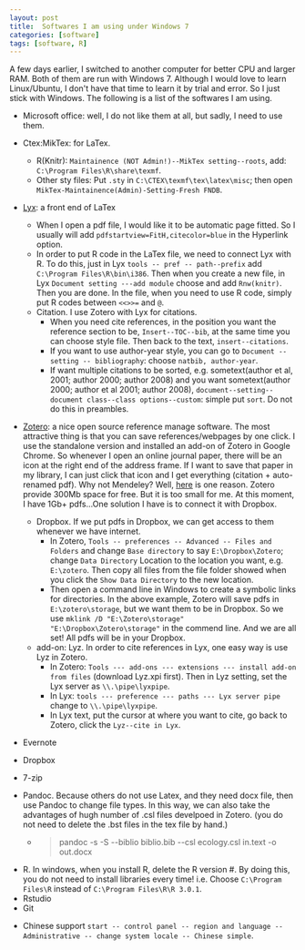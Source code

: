 ```yaml
---
layout: post
title:  Softwares I am using under Windows 7
categories: [software]
tags: [software, R]
---
```

A few days earlier, I switched to another computer for better CPU and larger RAM. Both of them are run with Windows 7. Although I would love to learn Linux/Ubuntu, I don't have that time to learn it by trial and error. So I just stick with Windows. The following is a list of the softwares I am using. 

+ Microsoft office: well, I do not like them at all, but sadly, I need to use them.
+ Ctex:MikTex: for LaTex.
  + R(Knitr): `Maintainence (NOT Admin!)--MikTex setting--roots`, add: `C:\Program Files\R\share\texmf`.
  + Other sty files: Put `.sty` in `C:\CTEX\texmf\tex\latex\misc`; then open `MikTex-Maintainence(Admin)-Setting-Fresh FNDB`.

+ [Lyx](http://www.lyx.org/): a front end of LaTex
  * When I open a pdf file, I would like it to be automatic page fitted. So I usually will add `pdfstartview=FitH,citecolor=blue` in the Hyperlink option.
  * In order to put R code in the LaTex file, we need to connect Lyx with R. To do this, just in Lyx `tools -- pref -- path--prefix` add  `C:\Program Files\R\bin\i386`. Then when you create a new file, in Lyx `Document setting ---add module` choose and add `Rnw(knitr)`. Then you are done. In the file, when you need to use R code, simply put R codes between `<<>>=` and `@`.
  *  Citation. I use Zotero with Lyx for citations. 
     *  When you need cite references, in the position you want the reference section to be, `Insert--TOC--bib`, at the same time you can choose style file. Then back to the text, `insert--citations`.
     * If you want to use author-year style, you can go to `Document -- setting -- bibliography`: choose `natbib, author-year`.
     * If want multiple citations to be sorted, e.g. sometext(author et al, 2001; author 2000; author 2008) and you want sometext(author 2000; author et al 2001; author 2008), `document--setting--document class--class options--custom`: simple put `sort`. Do not do this in preambles.

+ [Zotero](https://www.zotero.org/): a nice open source reference manage software. The most attractive thing is that you can save references/webpages by one click. I use the standalone version and installed an add-on of Zotero in Google Chrome. So whenever I open an online journal paper, there will be an icon at the right end of the address frame. If I want to save that paper in my library, I can just click that icon and  I get everything (citation + auto-renamed pdf). Why not  Mendeley? Well, [here](http://timotheepoisot.fr/2013/01/19/elsevier-mendeley-out/) is one reason. Zotero provide 300Mb space for free. But it is too small for me. At this moment, I have 1Gb+ pdfs...One solution I have is to connect it with Dropbox.
	* Dropbox. If we put pdfs in Dropbox, we can get access to them whenever we have internet. 
	  * In Zotero, `Tools -- preferences -- Advanced -- Files and Folders` and change `Base directory` to say `E:\Dropbox\Zotero`; change `Data Directory` Location to the location you want, e.g. `E:\zotero`. Then copy all files from the file folder showed when you click the `Show Data Directory` to the new location.
	  * Then open a command line in Windows to create a symbolic links for directories. In the above example, Zotero will save pdfs in `E:\zotero\storage`, but we want them to be in Dropbox. So we use `mklink /D "E:\Zotero\storage"  "E:\Dropbox\Zotero\storage"` in the commend line. And we are all set! All pdfs will be in your Dropbox.
	* add-on: Lyz. In order to cite references in Lyx, one easy way is use Lyz in Zotero.
	  * In Zotero: `Tools --- add-ons --- extensions --- install add-on from files` (download Lyz.xpi first). Then in Lyz setting, set the Lyx server as `\\.\pipe\lyxpipe`.
	  * In Lyx: `tools --- preference --- paths --- Lyx server pipe` change to `\\.\pipe\lyxpipe`.
	  * In Lyx text, put the cursor at where you want to cite, go back to Zotero, click the `Lyz--cite in Lyx`. 

+ Evernote
+ Dropbox
+ 7-zip
+ Pandoc. Because others do not use Latex, and they need docx file, then use Pandoc to change file types. In this way, we can also take the advantages of hugh number of .csl files develpoed in Zotero. (you do not need to delete the .bst files in the tex file by hand.) 
	* > pandoc -s -S --biblio biblio.bib --csl ecology.csl in.text -o out.docx
* R. In windows, when you install R, delete the R version #. By doing this, you do not need to install libraries every time! i.e. Choose `C:\Program Files\R` instead of `C:\Program Files\R\R 3.0.1`.
* Rstudio
* Git
+ Chinese support `start -- control panel -- region and language -- Administrative -- change system locale -- Chinese simple`. 


